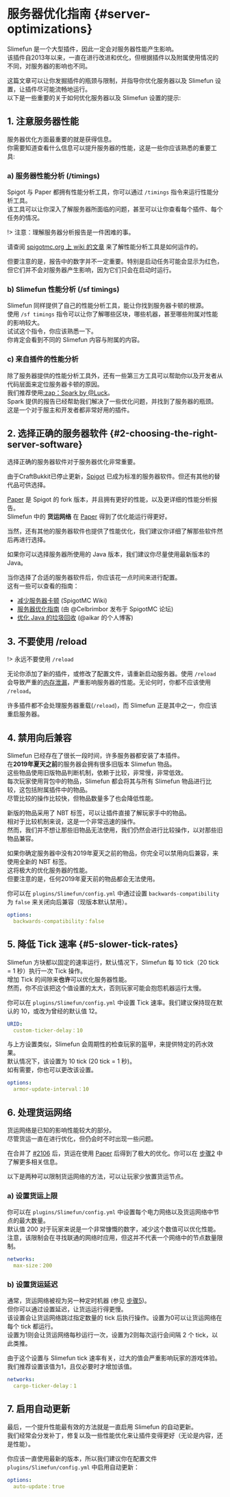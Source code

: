 # 服务器优化指南 {#server-optimizations}

Slimefun 是一个大型插件，因此一定会对服务器性能产生影响。  
该插件自2013年以来，一直在进行改进和优化，但根据插件以及附属使用情况的不同，对服务器的影响也不同。

这篇文章可以让你发掘插件的瓶颈与限制，并指导你优化服务器以及 Slimefun 设置，让插件尽可能流畅地运行。  
以下是一些重要的关于如何优化服务器以及 Slimefun 设置的提示:

## 1. 注意服务器性能

服务器优化方面最重要的就是获得信息。  
你需要知道查看什么信息可以提升服务器的性能，这是一些你应该熟悉的重要工具:

### a) 服务器性能分析 (/timings)

Spigot 与 Paper 都拥有性能分析工具，你可以通过 `/timings` 指令来运行性能分析工具。  
该工具可以让你深入了解服务器所面临的问题，甚至可以让你查看每个插件、每个任务的情况。

!> 注意：理解服务器分析报告是一件困难的事。

请查阅 [spigotmc.org 上 wiki 的文章](https://www.spigotmc.org/wiki/timings/) 来了解性能分析工具是如何运作的。

但要注意的是，报告中的数字并不一定重要。特别是启动任务可能会显示为红色，但它们并不会对服务器产生影响，因为它们只会在启动时运行。

### b) Slimefun 性能分析 (/sf timings)

Slimefun 同样提供了自己的性能分析工具，能让你找到服务器卡顿的根源。  
使用 `/sf timings` 指令可以让你了解哪些区块，哪些机器，甚至哪些附属对性能的影响较大。  
试试这个指令，你应该熟悉一下。  
你肯定会看到不同的 Slimefun 内容与附属的内容。

### c) 来自插件的性能分析

除了服务器提供的性能分析工具外，还有一些第三方工具可以帮助你以及开发者从代码层面来定位服务器卡顿的原因。  
我们推荐使用[:zap：Spark by @Luck](https://www.spigotmc.org/resources/spark.57242/)。  
Spark 提供的报告已经帮助我们解决了一些优化问题，并找到了服务器的瓶颈。这是一个对于服主和开发者都非常好用的插件。

## 2. 选择正确的服务器软件 {#2-choosing-the-right-server-software}

选择正确的服务器软件对于服务器优化非常重要。

由于CraftBukkit已停止更新，[Spigot](https://www.spigotmc.org/) 已成为标准的服务器软件。但还有其他的替代品可供选择。

[Paper](https://papermc.io/) 是 Spigot 的 fork 版本，并且拥有更好的性能，以及更详细的性能分析报告。  
Slimefun 中的 **货运网络** 在 [Paper](https://papermc.io/) 得到了优化能运行得更好。  

当然，还有其他的服务器软件也提供了性能优化，我们建议你详细了解那些软件然后再进行选择。

如果你可以选择服务器所使用的 Java 版本，我们建议你尽量使用最新版本的 Java。

当你选择了合适的服务器软件后，你应该花一点时间来进行配置。  
这有一些可以查看的指南：

* [减少服务器卡顿](https://www.spigotmc.org/wiki/reducing-lag/) (SpigotMC Wiki)
* [服务器优化指南](https://www.spigotmc.org/threads/guide-server-optimization%E2%9A%A1.283181/) (由 @Celbrimbor 发布于 SpigotMC 论坛)
* [优化 Java 的垃圾回收](https://aikar.co/2018/07/02/tuning-the-jvm-g1gc-garbage-collector-flags-for-minecraft/) (@aikar 的个人博客)

## 3. 不要使用 /reload

!> 永远不要使用 `/reload`

无论你添加了新的插件，或修改了配置文件，请重新启动服务器。使用 `/reload` 会导致严重的[内存泄漏](https://en.wikipedia.org/wiki/Memory_leak)，严重影响服务器的性能。无论何时，你都不应该使用 `/reload`。

许多插件都不会处理服务器重载(`/reload`)，而 Slimefun 正是其中之一，你应该重启服务器。

## 4. 禁用向后兼容

Slimefun 已经存在了很长一段时间，许多服务器都安装了本插件。  
在**2019年夏天之前**的服务器会拥有很多旧版本 Slimefun 物品。  
这些物品使用旧版物品判断机制，依赖于比较，非常慢，非常低效。  
每次玩家使用背包中的物品，Slimefun 都会将其与所有 Slimefun 物品进行比较，这包括附属插件中的物品。  
尽管比较的操作比较快，但物品数量多了也会降低性能。

新版的物品采用了 NBT 标签，可以让插件直接了解玩家手中的物品。  
相对于比较机制来说，这是一个非常迅速的操作。  
然而，我们并不想让那些旧物品无法使用，我们仍然会进行比较操作，以对那些旧物品兼容。

如果你确定服务器中没有2019年夏天之前的物品，你完全可以禁用向后兼容，来使用全新的 NBT 标签。  
这将极大的优化服务器的性能。  
但要注意的是，任何2019年夏天前的物品都会无法使用。

你可以在 `plugins/Slimefun/config.yml` 中通过设置 `backwards-compatibility` 为 `false` 来关闭向后兼容（现版本默认禁用）。

```yaml
options:
  backwards-compatibility：false
```

## 5. 降低 Tick 速率 {#5-slower-tick-rates}

Slimefun 方块都以固定的速率运行，默认情况下，Slimefun 每 10 tick（20 tick = 1 秒）执行一次 Tick 操作。  
增加 Tick 的间隙来**也许**可以优化服务器性能。  
然而，你不应该把这个值设置的太大，否则玩家可能会抱怨机器运行太慢。

你可以在 `plugins/Slimefun/config.yml` 中设置 Tick 速率。我们建议保持现在默认的 10，或改为曾经的默认值 12。

```yaml
URID:
  custom-ticker-delay：10
```

与上方设置类似，Slimefun 会周期性的检查玩家的盔甲，来提供特定的药水效果。  
默认情况下，该设置为 10 tick (20 tick = 1 秒)。  
如有需要，你也可以更改该设置。

```yaml
options:
  armor-update-interval：10
```

## 6. 处理货运网络

货运网络是已知的影响性能较大的部分。  
尽管货运一直在进行优化，但仍会时不时出现一些问题。

在合并了 [#2106](https://github.com/Slimefun/Slimefun4/pull/2106) 后，货运在使用 [Paper](https://papermc.io/) 后得到了极大的优化。你可以在 [步骤2](#2-choosing-the-right-server-software) 中了解更多相关信息。

以下是两种可以限制货运网络的方法，可以让玩家少放置货运节点。

### a) 设置货运上限

你可以在 `plugins/Slimefun/config.yml` 中设置每个电力网络以及货运网络中节点的最大数量。  
默认值 200 对于玩家来说是一个非常慷慨的数字，减少这个数值可以优化性能。  
注意，该限制会在寻找联通的网络时应用，但这并不代表一个网络中的节点数量限制。

```yaml
networks:
  max-size：200
```

### b) 设置货运延迟

通常，货运网络被视为另一种定时机器 (参见 [步骤5](#5-slower-tick-rates))。  
但你可以通过设置延迟，让货运运行得更慢。  
该设置会让货运网络跳过指定数量的 tick 后执行操作。设置为0可以让货运网络在每个 tick 都运行。  
设置为1则会让货运网络每秒运行一次，设置为2则每次运行会间隔 2 个 tick，以此类推。

由于这个设置与 Slimefun tick 速率有关，过大的值会严重影响玩家的游戏体验。
我们推荐设置该值为1，且仅必要时才增加该值。

```yaml
networks:
  cargo-ticker-delay：1
```

## 7. 启用自动更新

最后，一个提升性能最有效的方法就是一直启用 Slimefun 的自动更新。  
我们经常会分发补丁，修复以及一些性能优化来让插件变得更好（无论是内容，还是性能）。

你应该一直使用最新的版本，所以我们建议你在配置文件 `plugins/Slimefun/config.yml` 中启用自动更新：

```yaml
options:
  auto-update：true
```

